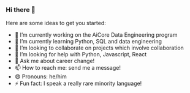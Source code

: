 ### Hi there 👋

<!--
**loudingspace/loudingspace** is a ✨ _special_ ✨ repository because its `README.md` (this file) appears on your GitHub profile.

-->

Here are some ideas to get you started:

- 🔭 I’m currently working on the AiCore Data Engineering program
- 🌱 I’m currently learning Python, SQL and data engineering
- 👯 I’m looking to collaborate on projects which involve collaboration
- 🤔 I’m looking for help with Python, Javascript, React
- 💬 Ask me about career change!
- 📫 How to reach me: send me a message!
- 😄 Pronouns: he/him
- ⚡ Fun fact: I speak a really rare minority language!

